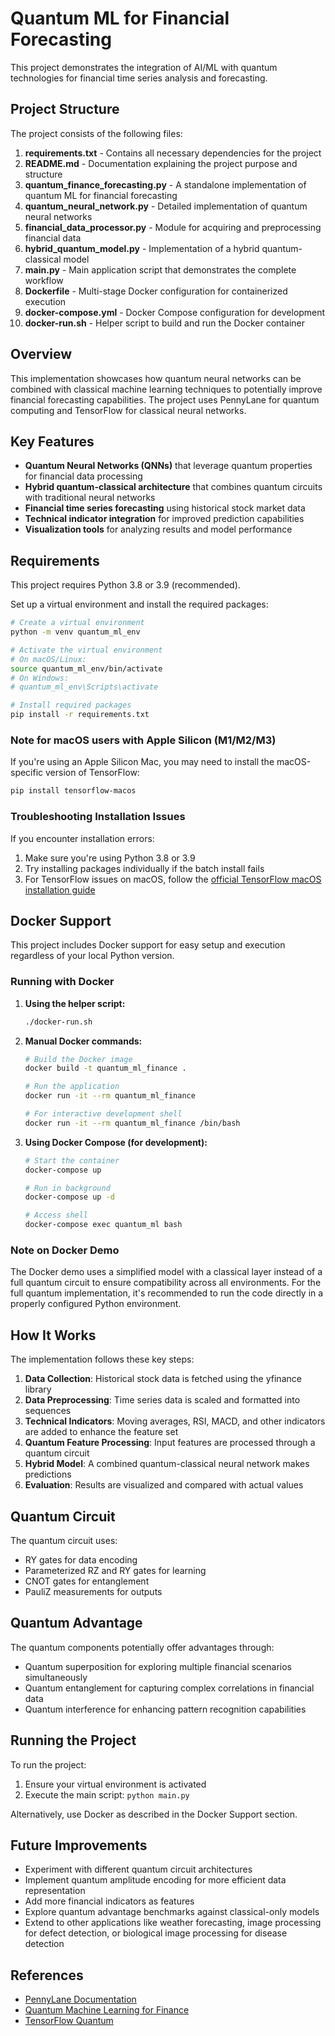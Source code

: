 # Quantum ML for Financial Forecasting

This project demonstrates the integration of AI/ML with quantum technologies for financial time series analysis and forecasting.

## Project Structure

The project consists of the following files:

1. **requirements.txt** - Contains all necessary dependencies for the project
2. **README.md** - Documentation explaining the project purpose and structure
3. **quantum_finance_forecasting.py** - A standalone implementation of quantum ML for financial forecasting
4. **quantum_neural_network.py** - Detailed implementation of quantum neural networks
5. **financial_data_processor.py** - Module for acquiring and preprocessing financial data
6. **hybrid_quantum_model.py** - Implementation of a hybrid quantum-classical model
7. **main.py** - Main application script that demonstrates the complete workflow
8. **Dockerfile** - Multi-stage Docker configuration for containerized execution
9. **docker-compose.yml** - Docker Compose configuration for development
10. **docker-run.sh** - Helper script to build and run the Docker container

## Overview

This implementation showcases how quantum neural networks can be combined with classical machine learning techniques to potentially improve financial forecasting capabilities. The project uses PennyLane for quantum computing and TensorFlow for classical neural networks.

## Key Features

- **Quantum Neural Networks (QNNs)** that leverage quantum properties for financial data processing
- **Hybrid quantum-classical architecture** that combines quantum circuits with traditional neural networks
- **Financial time series forecasting** using historical stock market data
- **Technical indicator integration** for improved prediction capabilities
- **Visualization tools** for analyzing results and model performance

## Requirements

This project requires Python 3.8 or 3.9 (recommended).

Set up a virtual environment and install the required packages:

```bash
# Create a virtual environment
python -m venv quantum_ml_env

# Activate the virtual environment
# On macOS/Linux:
source quantum_ml_env/bin/activate
# On Windows:
# quantum_ml_env\Scripts\activate

# Install required packages
pip install -r requirements.txt
```

### Note for macOS users with Apple Silicon (M1/M2/M3)

If you're using an Apple Silicon Mac, you may need to install the macOS-specific version of TensorFlow:

```bash
pip install tensorflow-macos
```

### Troubleshooting Installation Issues

If you encounter installation errors:

1. Make sure you're using Python 3.8 or 3.9
2. Try installing packages individually if the batch install fails
3. For TensorFlow issues on macOS, follow the [official TensorFlow macOS installation guide](https://developer.apple.com/metal/tensorflow-plugin/)

## Docker Support

This project includes Docker support for easy setup and execution regardless of your local Python version.

### Running with Docker

1. **Using the helper script:**
   ```bash
   ./docker-run.sh
   ```

2. **Manual Docker commands:**
   ```bash
   # Build the Docker image
   docker build -t quantum_ml_finance .
   
   # Run the application
   docker run -it --rm quantum_ml_finance
   
   # For interactive development shell
   docker run -it --rm quantum_ml_finance /bin/bash
   ```

3. **Using Docker Compose (for development):**
   ```bash
   # Start the container
   docker-compose up
   
   # Run in background
   docker-compose up -d
   
   # Access shell
   docker-compose exec quantum_ml bash
   ```

### Note on Docker Demo

The Docker demo uses a simplified model with a classical layer instead of a full quantum circuit to ensure compatibility across all environments. For the full quantum implementation, it's recommended to run the code directly in a properly configured Python environment.

## How It Works

The implementation follows these key steps:

1. **Data Collection**: Historical stock data is fetched using the yfinance library
2. **Data Preprocessing**: Time series data is scaled and formatted into sequences
3. **Technical Indicators**: Moving averages, RSI, MACD, and other indicators are added to enhance the feature set
4. **Quantum Feature Processing**: Input features are processed through a quantum circuit
5. **Hybrid Model**: A combined quantum-classical neural network makes predictions
6. **Evaluation**: Results are visualized and compared with actual values

## Quantum Circuit

The quantum circuit uses:
- RY gates for data encoding
- Parameterized RZ and RY gates for learning
- CNOT gates for entanglement
- PauliZ measurements for outputs

## Quantum Advantage

The quantum components potentially offer advantages through:
- Quantum superposition for exploring multiple financial scenarios simultaneously
- Quantum entanglement for capturing complex correlations in financial data
- Quantum interference for enhancing pattern recognition capabilities

## Running the Project

To run the project:
1. Ensure your virtual environment is activated
2. Execute the main script: `python main.py`

Alternatively, use Docker as described in the Docker Support section.

## Future Improvements

- Experiment with different quantum circuit architectures
- Implement quantum amplitude encoding for more efficient data representation
- Add more financial indicators as features
- Explore quantum advantage benchmarks against classical-only models
- Extend to other applications like weather forecasting, image processing for defect detection, or biological image processing for disease detection

## References

- [PennyLane Documentation](https://pennylane.ai/qml/)
- [Quantum Machine Learning for Finance](https://pennylane.ai/qml/demos/tutorial_quantum_finance.html)
- [TensorFlow Quantum](https://www.tensorflow.org/quantum)